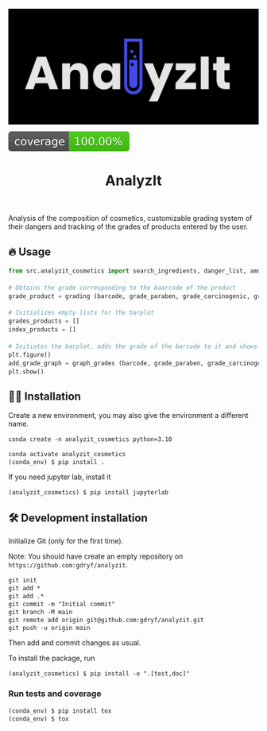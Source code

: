 <p align="center">
   <img src="https://github.com/gdryf/analyzit/blob/main/package/assets/logo_maj.png" alt="Project Logo" style="display: block; margin-left: auto; margin-right: auto;">
</p>


![Coverage Status](https://github.com/gdryf/analyzit/blob/main/package/assets/coverage-badge.svg)

<h1 align="center">
AnalyzIt
</h1>

<br>


Analysis of the composition of cosmetics, customizable grading system of their dangers and tracking of the grades of products entered by the user.

## 🔥 Usage

```python
from src.analyzit_cosmetics import search_ingredients, danger_list, amount_dangers, coefficient, grading, commentary, graph_grades

# Obtains the grade corresponding to the baarcode of the product
grade_product = grading (barcode, grade_paraben, grade_carcinogenic, grade endocrine)

# Initializes empty lists for the barplot
grades_products = []
index_products = []

# Initiates the barplot, adds the grade of the barcode to it and shows it
plt.figure()
add_grade_graph = graph_grades (barcode, grade_paraben, grade_carcinogenic, grade endocrine)
plt.show()
```

## 👩‍💻 Installation

Create a new environment, you may also give the environment a different name. 

```
conda create -n analyzit_cosmetics python=3.10 
```

```
conda activate analyzit_cosmetics
(conda_env) $ pip install .
```

If you need jupyter lab, install it 

```
(analyzit_cosmetics) $ pip install jupyterlab
```


## 🛠️ Development installation

Initialize Git (only for the first time). 

Note: You should have create an empty repository on `https://github.com:gdryf/analyzit`.

```
git init
git add * 
git add .*
git commit -m "Initial commit" 
git branch -M main
git remote add origin git@github.com:gdryf/analyzit.git 
git push -u origin main
```

Then add and commit changes as usual. 

To install the package, run

```
(analyzit_cosmetics) $ pip install -e ".[test,doc]"
```

### Run tests and coverage

```
(conda_env) $ pip install tox
(conda_env) $ tox
```



